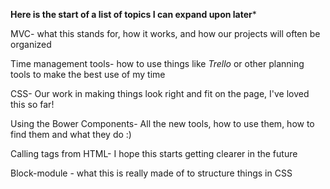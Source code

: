 **Here is the start of a list of topics I can expand upon later***

 MVC- what this stands for, how it works, and how our projects will often be organized
 
 Time management tools- how to use things like _Trello_ or other planning tools to make the best use of my time
 
 CSS- Our work in making things look right and fit on the page, I've loved this so far! 
 
 Using the Bower Components- All the new tools, how to use them, how to find them and what they do :)
 
 Calling tags from HTML- I hope this starts getting clearer in the future
 
 Block-module - what this is really made of to structure things in CSS
 
 
